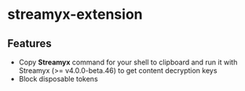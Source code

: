 # streamyx-extension

## Features

- Copy **Streamyx** command for your shell to clipboard and run it with Streamyx (>= v4.0.0-beta.46) to get content decryption keys
- Block disposable tokens
